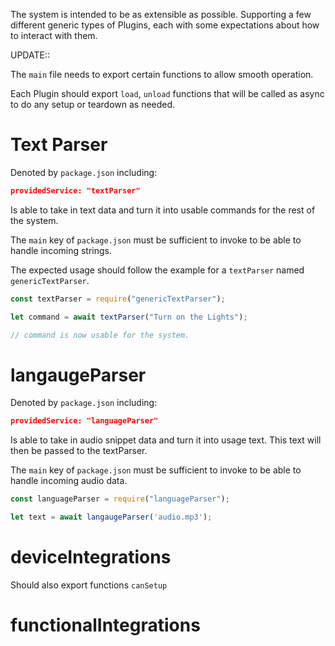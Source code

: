 The system is intended to be as extensible as possible.
Supporting a few different generic types of Plugins, each with some expectations about how to interact with them.

UPDATE::

The `main` file needs to export certain functions to allow smooth operation.

Each Plugin should export `load`, `unload` functions that will be called as async to do any setup or teardown as needed.

# Text Parser 

Denoted by `package.json` including:

```json 
providedService: "textParser"
```

Is able to take in text data and turn it into usable commands for the rest of the system.

The `main` key of `package.json` must be sufficient to invoke to be able to handle incoming strings.

The expected usage should follow the example for a `textParser` named `genericTextParser`.

```javascript
const textParser = require("genericTextParser");

let command = await textParser("Turn on the Lights");

// command is now usable for the system.
```

# langaugeParser

Denoted by `package.json` including:

```json 
providedService: "languageParser"
```

Is able to take in audio snippet data and turn it into usage text. This text will then be passed to the textParser.

The `main` key of `package.json` must be sufficient to invoke to be able to handle incoming audio data.

```javascript
const languageParser = require("languageParser");

let text = await langaugeParser('audio.mp3');
```

# deviceIntegrations

Should also export functions `canSetup`

# functionalIntegrations
